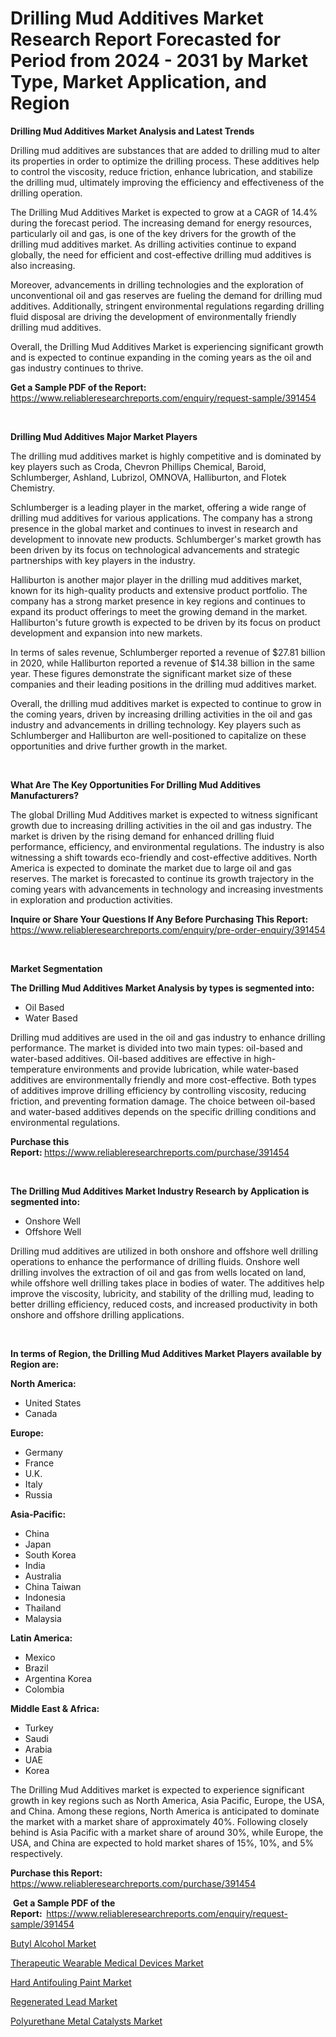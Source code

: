 <p><h1>Drilling Mud Additives Market Research Report Forecasted for Period from 2024 -  2031 by Market Type, Market Application, and Region</h1></p><p><strong>Drilling Mud Additives Market Analysis and Latest Trends</strong></p>
<p><p>Drilling mud additives are substances that are added to drilling mud to alter its properties in order to optimize the drilling process. These additives help to control the viscosity, reduce friction, enhance lubrication, and stabilize the drilling mud, ultimately improving the efficiency and effectiveness of the drilling operation.</p><p>The Drilling Mud Additives Market is expected to grow at a CAGR of 14.4% during the forecast period. The increasing demand for energy resources, particularly oil and gas, is one of the key drivers for the growth of the drilling mud additives market. As drilling activities continue to expand globally, the need for efficient and cost-effective drilling mud additives is also increasing.</p><p>Moreover, advancements in drilling technologies and the exploration of unconventional oil and gas reserves are fueling the demand for drilling mud additives. Additionally, stringent environmental regulations regarding drilling fluid disposal are driving the development of environmentally friendly drilling mud additives.</p><p>Overall, the Drilling Mud Additives Market is experiencing significant growth and is expected to continue expanding in the coming years as the oil and gas industry continues to thrive.</p></p>
<p><strong>Get a Sample PDF of the Report:&nbsp;</strong> <a href="https://www.reliableresearchreports.com/enquiry/request-sample/391454">https://www.reliableresearchreports.com/enquiry/request-sample/391454</a></p>
<p>&nbsp;</p>
<p><strong>Drilling Mud Additives Major Market Players</strong></p>
<p><p>The drilling mud additives market is highly competitive and is dominated by key players such as Croda, Chevron Phillips Chemical, Baroid, Schlumberger, Ashland, Lubrizol, OMNOVA, Halliburton, and Flotek Chemistry.</p><p>Schlumberger is a leading player in the market, offering a wide range of drilling mud additives for various applications. The company has a strong presence in the global market and continues to invest in research and development to innovate new products. Schlumberger's market growth has been driven by its focus on technological advancements and strategic partnerships with key players in the industry.</p><p>Halliburton is another major player in the drilling mud additives market, known for its high-quality products and extensive product portfolio. The company has a strong market presence in key regions and continues to expand its product offerings to meet the growing demand in the market. Halliburton's future growth is expected to be driven by its focus on product development and expansion into new markets.</p><p>In terms of sales revenue, Schlumberger reported a revenue of $27.81 billion in 2020, while Halliburton reported a revenue of $14.38 billion in the same year. These figures demonstrate the significant market size of these companies and their leading positions in the drilling mud additives market.</p><p>Overall, the drilling mud additives market is expected to continue to grow in the coming years, driven by increasing drilling activities in the oil and gas industry and advancements in drilling technology. Key players such as Schlumberger and Halliburton are well-positioned to capitalize on these opportunities and drive further growth in the market.</p></p>
<p>&nbsp;</p>
<p><strong>What Are The Key Opportunities For Drilling Mud Additives Manufacturers?</strong></p>
<p><p>The global Drilling Mud Additives market is expected to witness significant growth due to increasing drilling activities in the oil and gas industry. The market is driven by the rising demand for enhanced drilling fluid performance, efficiency, and environmental regulations. The industry is also witnessing a shift towards eco-friendly and cost-effective additives. North America is expected to dominate the market due to large oil and gas reserves. The market is forecasted to continue its growth trajectory in the coming years with advancements in technology and increasing investments in exploration and production activities.</p></p>
<p><strong>Inquire or Share Your Questions If Any Before Purchasing This Report:</strong> <a href="https://www.reliableresearchreports.com/enquiry/pre-order-enquiry/391454">https://www.reliableresearchreports.com/enquiry/pre-order-enquiry/391454</a></p>
<p>&nbsp;</p>
<p><strong>Market Segmentation</strong></p>
<p><strong>The Drilling Mud Additives Market Analysis by types is segmented into:</strong></p>
<p><ul><li>Oil Based</li><li>Water Based</li></ul></p>
<p><p>Drilling mud additives are used in the oil and gas industry to enhance drilling performance. The market is divided into two main types: oil-based and water-based additives. Oil-based additives are effective in high-temperature environments and provide lubrication, while water-based additives are environmentally friendly and more cost-effective. Both types of additives improve drilling efficiency by controlling viscosity, reducing friction, and preventing formation damage. The choice between oil-based and water-based additives depends on the specific drilling conditions and environmental regulations.</p></p>
<p><strong>Purchase this Report:&nbsp;</strong><a href="https://www.reliableresearchreports.com/purchase/391454">https://www.reliableresearchreports.com/purchase/391454</a></p>
<p>&nbsp;</p>
<p><strong>The Drilling Mud Additives Market Industry Research by Application is segmented into:</strong></p>
<p><ul><li>Onshore Well</li><li>Offshore Well</li></ul></p>
<p><p>Drilling mud additives are utilized in both onshore and offshore well drilling operations to enhance the performance of drilling fluids. Onshore well drilling involves the extraction of oil and gas from wells located on land, while offshore well drilling takes place in bodies of water. The additives help improve the viscosity, lubricity, and stability of the drilling mud, leading to better drilling efficiency, reduced costs, and increased productivity in both onshore and offshore drilling applications.</p></p>
<p>&nbsp;</p>
<p><strong>In terms of Region, the Drilling Mud Additives Market Players available by Region are:</strong></p>
<p>
    <p> <strong> North America: </strong>
        <ul>
            <li>United States</li>
            <li>Canada</li>
        </ul>
        </p> 
    <p> <strong> Europe: </strong>
        <ul>
            <li>Germany</li>
            <li>France</li>
            <li>U.K.</li>
            <li>Italy</li>
            <li>Russia</li>
        </ul>
        </p> 
    <p> <strong> Asia-Pacific: </strong>
        <ul>
            <li>China</li>
            <li>Japan</li>
            <li>South Korea</li>
            <li>India</li>
            <li>Australia</li>
            <li>China Taiwan</li>
            <li>Indonesia</li>
            <li>Thailand</li>
            <li>Malaysia</li>
        </ul>
        </p> 
    <p> <strong> Latin America: </strong>
        <ul>
            <li>Mexico</li>
            <li>Brazil</li>
            <li>Argentina Korea</li>
            <li>Colombia</li>
        </ul>
        </p> 
    <p> <strong> Middle East & Africa: </strong>
        <ul>
            <li>Turkey</li>
            <li>Saudi</li>
            <li>Arabia</li>
            <li>UAE</li>
            <li>Korea</li>
        </ul>
    </p>
    </p>
<p><p>The Drilling Mud Additives market is expected to experience significant growth in key regions such as North America, Asia Pacific, Europe, the USA, and China. Among these regions, North America is anticipated to dominate the market with a market share of approximately 40%. Following closely behind is Asia Pacific with a market share of around 30%, while Europe, the USA, and China are expected to hold market shares of 15%, 10%, and 5% respectively.</p></p>
<p><strong>Purchase this Report: </strong><a href="https://www.reliableresearchreports.com/purchase/391454">https://www.reliableresearchreports.com/purchase/391454</a></p>
<p>&nbsp;<strong>Get a Sample PDF of the Report:&nbsp;&nbsp;</strong><a href="https://www.reliableresearchreports.com/enquiry/request-sample/391454">https://www.reliableresearchreports.com/enquiry/request-sample/391454</a></p>
<p><strong></strong></p>
<p><p><a href="https://view.publitas.com/reportprime-1/butyl-alcohol-market-size-reflecting-a-forecast-till-2031-market-by-type-by-application-and-by-geography/">Butyl Alcohol Market</a></p><p><a href="https://acidic-farm-354.notion.site/Therapeutic-Wearable-Medical-Devices-Market-Size-Growing-and-Forecasted-for-period-from-2024-2031--d062c26347e3469eba274dedd1cba97a">Therapeutic Wearable Medical Devices Market</a></p><p><a href="https://github.com/peachesmcdowel1/Market-Research-Report-List-1/blob/main/hard-antifouling-paint-market.md">Hard Antifouling Paint Market</a></p><p><a href="https://glittery-fuchsia-86a.notion.site/Regenerated-Lead-Market-Size-Growth-and-Forecast-from-2024-2031-5d9fa4768ae6485ca1d5c72229b63ea4">Regenerated Lead Market</a></p><p><a href="https://github.com/redneck06/Market-Research-Report-List-2/blob/main/polyurethane-metal-catalysts-market.md">Polyurethane Metal Catalysts Market</a></p></p>